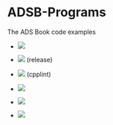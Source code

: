 # ADSB-Programs

The ADS Book code examples

- ![](https://img.shields.io/github/languages/count/ashtanyuk/ADSB-Programs)

- ![](https://img.shields.io/github/workflow/status/ashtanyuk/ADSB-Programs/release) (release)
- ![](https://img.shields.io/github/workflow/status/ashtanyuk/ADSB-Programs/cpplint) (cpplint)

- ![](https://img.shields.io/github/directory-file-count/ashtanyuk/ADSB-Programs)
- ![](https://img.shields.io/github/languages/code-size/ashtanyuk/ADSB-Programs)

- ![](https://img.shields.io/github/last-commit/ashtanyuk/ADSB-Programs)
